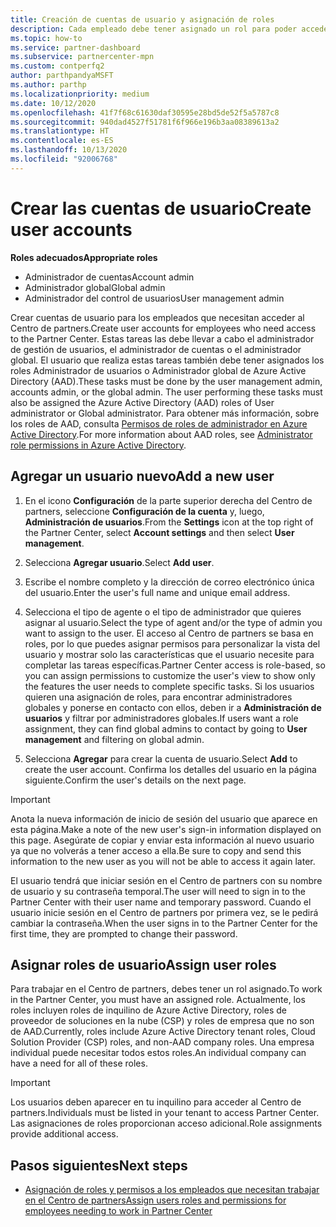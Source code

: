 ```yaml
---
title: Creación de cuentas de usuario y asignación de roles
description: Cada empleado debe tener asignado un rol para poder acceder al Centro de partners. Obtén información acerca de cómo crear cuentas de usuario, asignar roles y establecer permisos.
ms.topic: how-to
ms.service: partner-dashboard
ms.subservice: partnercenter-mpn
ms.custom: contperfq2
author: parthpandyaMSFT
ms.author: parthp
ms.localizationpriority: medium
ms.date: 10/12/2020
ms.openlocfilehash: 41f7f68c61630daf30595e28bd5de52f5a5787c8
ms.sourcegitcommit: 940dad4527f51781f6f966e196b3aa08389613a2
ms.translationtype: HT
ms.contentlocale: es-ES
ms.lasthandoff: 10/13/2020
ms.locfileid: "92006768"
---
```

# <a name="create-user-accounts"></a><span data-ttu-id="a3053-104">Crear las cuentas de usuario</span><span class="sxs-lookup"><span data-stu-id="a3053-104">Create user accounts</span></span>  

<span data-ttu-id="a3053-105">**Roles adecuados**</span><span class="sxs-lookup"><span data-stu-id="a3053-105">**Appropriate roles**</span></span>

- <span data-ttu-id="a3053-106">Administrador de cuentas</span><span class="sxs-lookup"><span data-stu-id="a3053-106">Account admin</span></span>
- <span data-ttu-id="a3053-107">Administrador global</span><span class="sxs-lookup"><span data-stu-id="a3053-107">Global admin</span></span>
- <span data-ttu-id="a3053-108">Administrador del control de usuarios</span><span class="sxs-lookup"><span data-stu-id="a3053-108">User management admin</span></span>

<span data-ttu-id="a3053-109">Crear cuentas de usuario para los empleados que necesitan acceder al Centro de partners.</span><span class="sxs-lookup"><span data-stu-id="a3053-109">Create user accounts for employees who need access to the Partner Center.</span></span> <span data-ttu-id="a3053-110">Estas tareas las debe llevar a cabo el administrador de gestión de usuarios, el administrador de cuentas o el administrador global. El usuario que realiza estas tareas también debe tener asignados los roles Administrador de usuarios o Administrador global de Azure Active Directory (AAD).</span><span class="sxs-lookup"><span data-stu-id="a3053-110">These tasks must be done by the user management admin, accounts admin, or the global admin. The user performing these tasks must also be assigned the Azure Active Directory (AAD) roles of User administrator or Global administrator.</span></span> <span data-ttu-id="a3053-111">Para obtener más información, sobre los roles de AAD, consulta [Permisos de roles de administrador en Azure Active Directory](/azure/active-directory/users-groups-roles/directory-assign-admin-roles).</span><span class="sxs-lookup"><span data-stu-id="a3053-111">For more information about AAD roles, see [Administrator role permissions in Azure Active Directory](/azure/active-directory/users-groups-roles/directory-assign-admin-roles).</span></span>

## <a name="add-a-new-user"></a><span data-ttu-id="a3053-112">Agregar un usuario nuevo</span><span class="sxs-lookup"><span data-stu-id="a3053-112">Add a new user</span></span>

1. <span data-ttu-id="a3053-113">En el icono **Configuración** de la parte superior derecha del Centro de partners, seleccione **Configuración de la cuenta** y, luego, **Administración de usuarios**.</span><span class="sxs-lookup"><span data-stu-id="a3053-113">From the **Settings** icon at the top right of the Partner Center, select **Account settings** and then select **User management**.</span></span>

2. <span data-ttu-id="a3053-114">Selecciona **Agregar usuario**.</span><span class="sxs-lookup"><span data-stu-id="a3053-114">Select **Add user**.</span></span>

3. <span data-ttu-id="a3053-115">Escribe el nombre completo y la dirección de correo electrónico única del usuario.</span><span class="sxs-lookup"><span data-stu-id="a3053-115">Enter the user's full name and unique email address.</span></span>

4. <span data-ttu-id="a3053-116">Selecciona el tipo de agente o el tipo de administrador que quieres asignar al usuario.</span><span class="sxs-lookup"><span data-stu-id="a3053-116">Select the type of agent and/or the type of admin you want to assign to the user.</span></span> <span data-ttu-id="a3053-117">El acceso al Centro de partners se basa en roles, por lo que puedes asignar permisos para personalizar la vista del usuario y mostrar solo las características que el usuario necesite para completar las tareas específicas.</span><span class="sxs-lookup"><span data-stu-id="a3053-117">Partner Center access is role-based, so you can assign permissions to customize the user's view to show only the features the user needs to complete specific tasks.</span></span>  <span data-ttu-id="a3053-118">Si los usuarios quieren una asignación de roles, para encontrar administradores globales y ponerse en contacto con ellos, deben ir a **Administración de usuarios** y filtrar por administradores globales.</span><span class="sxs-lookup"><span data-stu-id="a3053-118">If users want a role assignment, they can find global admins to contact by going to **User management** and filtering on global admin.</span></span>

5. <span data-ttu-id="a3053-119">Selecciona **Agregar** para crear la cuenta de usuario.</span><span class="sxs-lookup"><span data-stu-id="a3053-119">Select **Add** to create the user account.</span></span> <span data-ttu-id="a3053-120">Confirma los detalles del usuario en la página siguiente.</span><span class="sxs-lookup"><span data-stu-id="a3053-120">Confirm the user's details on the next page.</span></span>

> [!IMPORTANT]  
> <span data-ttu-id="a3053-121">Anota la nueva información de inicio de sesión del usuario que aparece en esta página.</span><span class="sxs-lookup"><span data-stu-id="a3053-121">Make a note of the new user's sign-in information displayed on this page.</span></span> <span data-ttu-id="a3053-122">Asegúrate de copiar y enviar esta información al nuevo usuario ya que no volverás a tener acceso a ella.</span><span class="sxs-lookup"><span data-stu-id="a3053-122">Be sure to copy and send this information to the new user as you will not be able to access it again later.</span></span> 

<span data-ttu-id="a3053-123">El usuario tendrá que iniciar sesión en el Centro de partners con su nombre de usuario y su contraseña temporal.</span><span class="sxs-lookup"><span data-stu-id="a3053-123">The user will need to sign in to the Partner Center with their user name and temporary password.</span></span> <span data-ttu-id="a3053-124">Cuando el usuario inicie sesión en el Centro de partners por primera vez, se le pedirá cambiar la contraseña.</span><span class="sxs-lookup"><span data-stu-id="a3053-124">When the user signs in to the Partner Center for the first time, they are prompted to change their password.</span></span>

## <a name="assign-user-roles"></a><span data-ttu-id="a3053-125">Asignar roles de usuario</span><span class="sxs-lookup"><span data-stu-id="a3053-125">Assign user roles</span></span>

<span data-ttu-id="a3053-126">Para trabajar en el Centro de partners, debes tener un rol asignado.</span><span class="sxs-lookup"><span data-stu-id="a3053-126">To work in the Partner Center, you must have an assigned role.</span></span>  <span data-ttu-id="a3053-127">Actualmente, los roles incluyen roles de inquilino de Azure Active Directory, roles de proveedor de soluciones en la nube (CSP) y roles de empresa que no son de AAD.</span><span class="sxs-lookup"><span data-stu-id="a3053-127">Currently, roles include Azure Active Directory tenant roles, Cloud Solution Provider (CSP) roles, and non-AAD company roles.</span></span> <span data-ttu-id="a3053-128">Una empresa individual puede necesitar todos estos roles.</span><span class="sxs-lookup"><span data-stu-id="a3053-128">An individual company can have a need for all of these roles.</span></span>

>[!Important]
><span data-ttu-id="a3053-129">Los usuarios deben aparecer en tu inquilino para acceder al Centro de partners.</span><span class="sxs-lookup"><span data-stu-id="a3053-129">Individuals must be listed in your tenant to access Partner Center.</span></span> <span data-ttu-id="a3053-130">Las asignaciones de roles proporcionan acceso adicional.</span><span class="sxs-lookup"><span data-stu-id="a3053-130">Role assignments provide additional access.</span></span>

## <a name="next-steps"></a><span data-ttu-id="a3053-131">Pasos siguientes</span><span class="sxs-lookup"><span data-stu-id="a3053-131">Next steps</span></span>

- [<span data-ttu-id="a3053-132">Asignación de roles y permisos a los empleados que necesitan trabajar en el Centro de partners</span><span class="sxs-lookup"><span data-stu-id="a3053-132">Assign users roles and permissions for employees needing to work in Partner Center</span></span>](permissions-overview.md)

